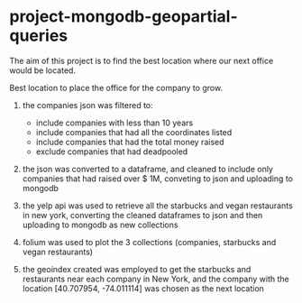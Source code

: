 # project-mongodb-geopartial-queries

The aim of this project is to find the best location where our next office would be located.

Best location to place the office for the company to grow.

1. the companies json was filtered to:
    - include companies with less than 10 years
    - include companies that had all the coordinates listed
    - include companies that had the total money raised
    - exclude companies that had deadpooled
    
2. the json was converted to a dataframe, and cleaned to include only companies that had raised over $ 1M, conveting to json and uploading to mongodb

3. the yelp api was used to retrieve all the starbucks and vegan restaurants in new york, converting the cleaned dataframes to json and then uploading to mongodb as new collections

4. folium was used to plot the 3 collections (companies, starbucks and vegan restaurants)

5. the geoindex created was employed to get the starbucks and restaurants near each company in New York, and the company with the location [40.707954, -74.011114] was chosen as the next location